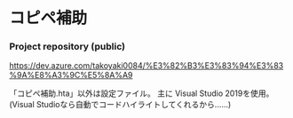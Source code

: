 # コピペ補助



### Project repository (public)
https://dev.azure.com/takoyaki0084/%E3%82%B3%E3%83%94%E3%83%9A%E8%A3%9C%E5%8A%A9

「コピペ補助.hta」以外は設定ファイル。
主に Visual Studio 2019を使用。
(Visual Studioなら自動でコードハイライトしてくれるから……)
